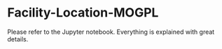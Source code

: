 # Facility-Location-MOGPL

Please refer to the Jupyter notebook. Everything is explained with great details.

